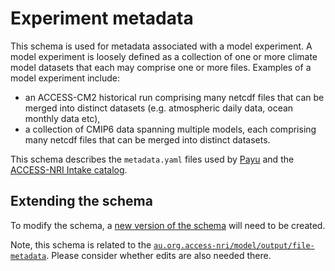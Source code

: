 # Experiment metadata

This schema is used for metadata associated with a model experiment. A model experiment is loosely defined as a collection of one or more climate model datasets that each may comprise one or more files. Examples of a model experiment include:

- an ACCESS-CM2 historical run comprising many netcdf files that can be merged into distinct datasets (e.g. atmospheric daily data, ocean monthly data etc),
- a collection of CMIP6 data spanning multiple models, each comprising many netcdf files that can be merged into distinct datasets.

This schema describes the `metadata.yaml` files used by [Payu](https://github.com/payu-org/payu) and the [ACCESS-NRI Intake catalog](https://github.com/ACCESS-NRI/access-nri-intake-catalog).

## Extending the schema

To modify the schema, a [new version of the schema](https://github.com/ACCESS-NRI/schema?tab=readme-ov-file#versioning) will need to be created.

Note, this schema is related to the [`au.org.access-nri/model/output/file-metadata`](https://github.com/ACCESS-NRI/schema/tree/main/au.org.access-nri/model/output/file-metadata). Please consider whether edits are also needed there.
